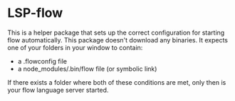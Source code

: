 # LSP-flow

This is a helper package that sets up the correct configuration for starting
flow automatically. This package doesn't download any binaries. It expects
one of your folders in your window to contain:

- a .flowconfig file
- a node_modules/.bin/flow file (or symbolic link)

If there exists a folder where both of these conditions are met, only then is
your flow language server started.
